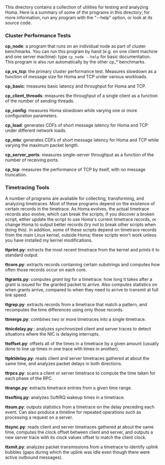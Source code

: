 This directory contains a collection of utilities for testing and
analyzing Homa. Here is a summary of some of the programs in this
directory; for more information, run any program with the "--help"
option, or look at its source code.

### Cluster Performance Tests

**cp_node**: a program that runs on an individual node as part of cluster
benchmarks. You can run this program by hand (e.g. on one client machine
and one server machine): type `cp_node --help` for basic documentation.
This program is also run automatically by the other cp_* benchmarks.

**cp_vs_tcp**: the primary cluster performance test. Measures slowdown
as a function of message size for Homa and TCP under various workloads.

**cp_basic**: measures basic latency and throughput for Homa and TCP.

**cp_client_threads**: measures the throughput of a single client as a
function of the number of sending threads.

**cp_config**: measures Homa slowdown while varying one or more
configuration parameters.

**cp_load**: generates CDFs of short message latency for Homa and
TCP under different network loads.

**cp_mtu**: generates CDFs of short message latency for Homa and TCP
while varying the maximum packet length.

**cp_server_ports**: measures single-server throughput as a function
of the number of receiving ports.

**cp_tcp**: measures the performance of TCP by itself, with no message
truncation.

### Timetracing Tools
A number of programs are available for collecting, transforming, and analyzing
timetraces. Most of these programs depend on the existence of certain
records in the timetrace. As Homa evolves, the actual timetrace records
also evolve, which can break the scripts; if you discover a broken script,
either update the script to use Homa's current timetrace records, or
change Homa to output better records (try not to break other scripts when
doing this). In addition, some of these scripts depend on timetrace records
from the main Linux kernel, outside Homa; these scripts won't work unless
you have installed my kernel modifications.

**ttprint.py**: extracts the most recent timetrace from the kernel and
prints it to standard output.

**ttcore.py**: extracts records containing certain substrings and computes how
often those records occur on each core.

**ttgrants.py**: computes *grant lag* for a timetrace: how long it takes after a
grant is issued for the granted packet to arrive. Also computes statistics on
when grants arrive, compared to when they need to arrive to transmit at full
link speed.

**ttgrep.py**: extracts records from a timetrace that match a pattern, and recomputes
the time differences using only those records.

**ttmerge.py**: combines two or more timetraces into a single timetrace.

**ttnicdelay.py**:: analyzes synchronized client and server traces to
detect situations where the NIC is delaying interrupts.

**ttoffset.py**: offsets all of the times in a timetrace by a given amount (usually
done to line up times in one trace with times in another).

**ttpktdelay.py**: reads client and server timetraces gathered at about the same time,
and analyzes packet delays in both directions.

**ttrpcs.py**: scans a client or server timetrace to compute the time taken for each
phase of the RPC.

**ttrange.py**: extracts timetrace entries from a given time range.

**ttsoftirq.py**: analyzes SoftIRQ wakeup times in a timetrace.

**ttsum.py**: outputs statistics from a timetrace on the delay preceding each event.
Can also produce a timeline for repeated operations such as processing a request
on a server.

**ttsync.py**: reads client and server timetraces gathered at about the same time,
computes the clock offset between client and server, and outputs a new server
trace with its clock values offset to match the client clock.

**ttxmit.py**: analyzes packet transmissions from a timetrace to identify
uplink bubbles (gaps during which the uplink was idle even though there
were active outbound messages).
